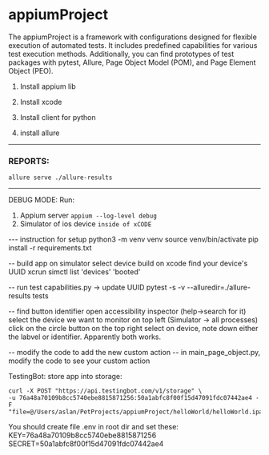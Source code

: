 # appiumProject
The appiumProject is a framework with configurations designed 
for flexible execution of automated tests. It includes predefined 
capabilities for various test execution methods. Additionally, you 
can find prototypes of test packages with pytest, Allure, 
Page Object Model (POM), and Page Element Object (PEO).

1. Install appium lib

2. Install xcode

3. Install client for python 

4. install allure



____
### REPORTS:
```allure serve ./allure-results```
____
DEBUG MODE:
Run:
1. Appium server
```appium --log-level debug```
2. Simulator of ios device
```inside of xCODE```



--- instruction for setup
python3 -m venv venv
source venv/bin/activate
pip install -r requirements.txt

-- build app on simulator
select device
build on xcode
find your device's UUID
 xcrun simctl list 'devices' 'booted'

-- run test
capabilities.py -> update UUID
pytest -s -v --alluredir=./allure-results tests


-- find button identifier
open accessibility inspector (help->search for it)
select the device we want to monitor on top left (Simulator -> all processes)
click on the circle button on the top right
select on device, note down either the labvel or identifier. Apparently both works. 

-- modify the code to add the new custom action
-- in main_page_object.py, modify the code to see your custom action


TestingBot:
store app into storage:
```
curl -X POST "https://api.testingbot.com/v1/storage" \
-u 76a48a70109b8cc5740ebe8815871256:50a1abfc8f00f15d47091fdc07442ae4 -F "file=@/Users/aslan/PetProjects/appiumProject/helloWorld/helloWorld.ipa"
```

You should create file .env in root dir and set these:
KEY=76a48a70109b8cc5740ebe8815871256
SECRET=50a1abfc8f00f15d47091fdc07442ae4
